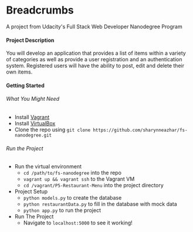 # Breadcrumbs
A project from Udacity's Full Stack Web Developer Nanodegree Program

#### Project Description
You will develop an application that provides a list of items within a variety of categories as well as provide a user registration and an authentication system. Registered users will have the ability to post, edit and delete their own items.

#### Getting Started
###### What You Might Need
* Install [Vagrant](https://www.vagrantup.com/downloads.html)
* Install [VirtualBox](https://www.virtualbox.org/wiki/Downloads)
* Clone the repo using `git clone https://github.com/sharynneazhar/fs-nanodegree.git`

###### Run the Project
* Run the virtual environment
  * `cd /path/to/fs-nanodegree` into the repo 
  * `vagrant up && vagrant ssh` to the Vagrant VM
  * `cd /vagrant/P5-Restaurant-Menu` into the project directory
* Project Setup
  * `python models.py` to create the database
  * `python restaurantData.py` to fill in the database with mock data
  * `python app.py` to run the project
* Run The Project
  * Navigate to `localhost:5000` to see it working! 
